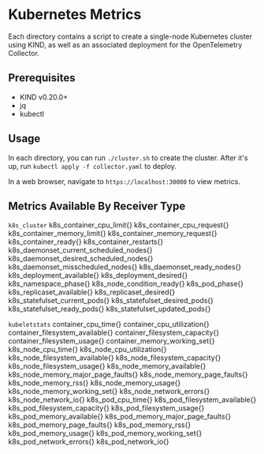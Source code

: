 # Kubernetes Metrics

Each directory contains a script to create a single-node Kubernetes cluster
using KIND, as well as an associated deployment for the OpenTelemetry Collector.

## Prerequisites

- KIND v0.20.0+
- jq
- kubectl

## Usage

In each directory, you can run `./cluster.sh` to create the cluster. After it's
up, run `kubectl apply -f collector.yaml` to deploy.

In a web browser, navigate to `https://localhost:30000` to view metrics.

## Metrics Available By Receiver Type

`k8s_cluster`
k8s_container_cpu_limit{}
k8s_container_cpu_request{}
k8s_container_memory_limit{}
k8s_container_memory_request{}
k8s_container_ready{}
k8s_container_restarts{}
k8s_daemonset_current_scheduled_nodes{}
k8s_daemonset_desired_scheduled_nodes{}
k8s_daemonset_misscheduled_nodes{}
k8s_daemonset_ready_nodes{}
k8s_deployment_available{}
k8s_deployment_desired{}
k8s_namespace_phase{}
k8s_node_condition_ready{}
k8s_pod_phase{}
k8s_replicaset_available{}
k8s_replicaset_desired{}
k8s_statefulset_current_pods{}
k8s_statefulset_desired_pods{}
k8s_statefulset_ready_pods{}
k8s_statefulset_updated_pods{}

`kubeletstats`
container_cpu_time{}
container_cpu_utilization{}
container_filesystem_available{}
container_filesystem_capacity{}
container_filesystem_usage{}
container_memory_working_set{}
k8s_node_cpu_time{}
k8s_node_cpu_utilization{}
k8s_node_filesystem_available{}
k8s_node_filesystem_capacity{}
k8s_node_filesystem_usage{}
k8s_node_memory_available{}
k8s_node_memory_major_page_faults{}
k8s_node_memory_page_faults{}
k8s_node_memory_rss{}
k8s_node_memory_usage{}
k8s_node_memory_working_set{}
k8s_node_network_errors{}
k8s_node_network_io{}
k8s_pod_cpu_time{}
k8s_pod_filesystem_available{}
k8s_pod_filesystem_capacity{}
k8s_pod_filesystem_usage{}
k8s_pod_memory_available{}
k8s_pod_memory_major_page_faults{}
k8s_pod_memory_page_faults{}
k8s_pod_memory_rss{}
k8s_pod_memory_usage{}
k8s_pod_memory_working_set{}
k8s_pod_network_errors{}
k8s_pod_network_io{}
